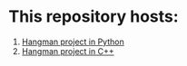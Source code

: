 # This repository hosts:

1) [Hangman project in Python](https://github.com/itsabhianant/hangman/tree/master/py_hangman)
2) [Hangman project in C++](https://github.com/itsabhianant/hangman/tree/master/cpp_hangman)
